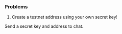 ### Problems

1. Create a testnet address using your own secret key!

Send a secret key and address to chat.